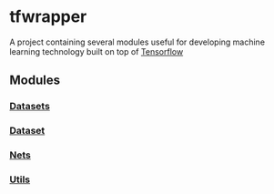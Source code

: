# tfwrapper
A project containing several modules useful for developing machine learning technology built on top of [Tensorflow](https://www.tensorflow.org/)

## Modules
### [Datasets]()
### [Dataset]()
### [Nets]()
### [Utils]()